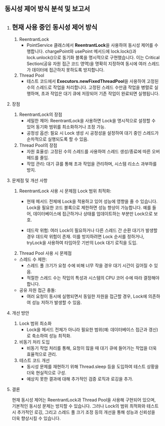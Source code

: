
동시성 제어 방식 분석 및 보고서
-
1. 현재 사용 중인 동시성 제어 방식
   -
   1. ReentrantLock
      - PointService 클래스에서 **ReentrantLock**을 사용하여 동시성 제어를 수행합니다.
      chargePoint와 usePoint 메서드에 lock.lock()과 lock.unlock()으로 동기화 블록을 명시적으로 구현했습니다.
      이는 Critical Section(공유 자원 접근 코드 영역)을 명확히 지정하여 동시에 여러 스레드가 데이터에 접근하지 못하도록 방지합니다.
   2. Thread Pool
      - 테스트 코드에서 **Executors.newFixedThreadPool**을 사용하여 고정된 수의 스레드로 작업을 처리합니다.
      고정된 스레드 수만큼 작업을 병렬로 실행하며, 초과 작업은 대기 큐에 저장되어 기존 작업이 완료되면 실행됩니다.
2. 장점
   1. ReentrantLock의 장점
      - 세밀한 제어: ReentrantLock을 사용하면 Lock을 명시적으로 설정할 수 있어 동기화 범위를 최소화하거나 조정 가능.
      - 공정성 옵션: 필요 시 Lock 생성 시 공정성을 설정하여 대기 중인 스레드가 순차적으로 실행되도록 할 수 있음.
   2. Thread Pool의 장점
      - 자원 효율성: 고정된 수의 스레드를 사용하여 스레드 생성/종료에 따른 오버헤드를 줄임.
      - 작업 관리: 대기 큐를 통해 초과 작업을 관리하며, 시스템 리소스 과부하를 방지.
3. 문제점 및 개선 사항
   1. ReentrantLock 사용 시 문제점
   Lock 범위 최적화:
      - 현재 메서드 전체에 Lock을 적용하고 있어 성능에 영향을 줄 수 있습니다.
    Lock을 필요한 코드 블록으로 제한하면 성능 향상이 가능합니다.
    예를 들어, 데이터베이스에 접근하거나 상태를 업데이트하는 부분만 Lock으로 보호.
    
      - 데드락 위험: 여러 Lock이 필요하거나 다른 스레드 간 순환 대기가 발생할 경우 데드락 위험이 존재.
    이를 방지하려면 Lock 순서를 정하거나, tryLock을 사용하여 타임아웃 기반의 Lock 대기 로직을 도입.
    2. Thread Pool 사용 시 문제점
    - 스레드 수 제한:
        - 스레드 풀 크기가 요청 수에 비해 너무 작을 경우 대기 시간이 길어질 수 있음.
        - 적절한 스레드 수는 작업의 특성과 시스템의 CPU 코어 수에 따라 결정해야 합니다.
    - 공유 자원 접근 충돌:
      - 여러 요청이 동시에 실행되면서 동일한 자원을 접근할 경우, Lock에 의존하여 성능 저하가 발생할 수 있음.
4. 개선 방안
   1. Lock 범위 최소화
        - Lock을 메서드 전체가 아니라 필요한 범위(예: 데이터베이스 접근과 갱신)로 축소하여 성능 최적화.
   2. 비동기 처리 도입
      - 비동기 작업 처리를 통해, 요청이 많을 때 대기 큐에 들어가는 작업을 더욱 효율적으로 관리.
   3. 테스트 코드 개선
      - 동시성 문제를 재현하기 위해 Thread.sleep 등을 도입하여 테스트 상황을 더욱 현실적으로 구성.
      - 예상치 못한 결과에 대해 추가적인 검증 로직과 로깅을 추가.
5. 결론

   현재 동시성 제어는 ReentrantLock과 Thread Pool을 사용해 구현되어 있으며, 기본적인 동시성 문제는 방지할 수 있습니다.
   그러나 Lock의 범위 최적화와 테스트 시 추가적인 로깅, 그리고 스레드 풀 크기 조정 등의 개선을 통해 성능과 신뢰성을 더욱 향상시킬 수 있습니다.